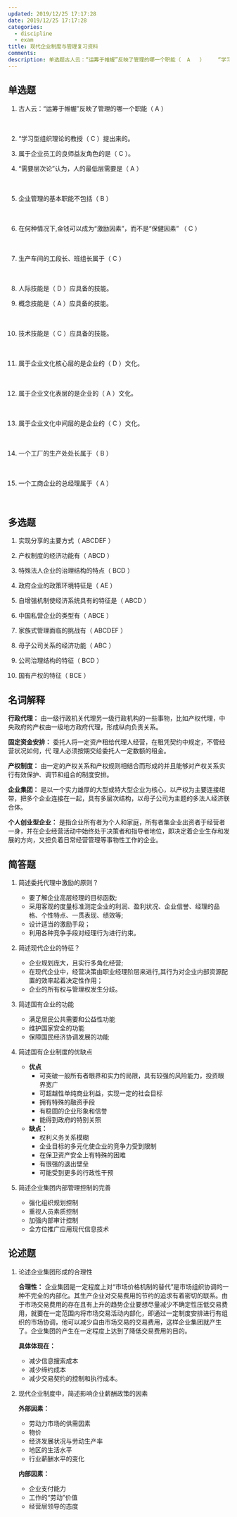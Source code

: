 ```yaml
---
updated: 2019/12/25 17:17:28
date: 2019/12/25 17:17:28
categories: 
  - discipline
  - exam
title: 现代企业制度与管理复习资料
comments: 
description: 单选题古人云：“运筹于帷幄”反映了管理的哪一个职能（  A   ）　　　“学习型组织理论的教授（  C   ）提出来的。属于企业员工的良师益友角色的是（  C   ）。“需要层次论”认为，人的最低层需要是（  A   ）　　企业管理的基本职能不包括（  B   ）　 　在何种情况下,金钱可以成为“激励因素”，而不是“保健因素” （  C   ）
---
```


## 单选题

1. 古人云：“运筹于帷幄”反映了管理的哪一个职能（  A   ）

<Distribute content="A. 计划职能|B. 组织职能|C. 领导职能|D. 控制职能" />　　　

2. “学习型组织理论的教授（  C   ）提出来的。

<Distribute content="A. 迈克尔·波特|B. 迈克尔·哈默|C. 彼得·圣吉|D. 安索夫" />

3. 属于企业员工的良师益友角色的是（  C   ）。

<Distribute content="A. 高层领导者|B. 中层领导者|C. 基层领导者|D. 中高层领导者" />

4. “需要层次论”认为，人的最低层需要是（  A   ）

<Distribute content="A 生理需要|B 安全需要|C 尊重需要|D 社交需要" />　　

5. 企业管理的基本职能不包括（  B   ）

<Distribute content="A 计划|B 指挥|C 控制|D 组织" />　 　

6. 在何种情况下,金钱可以成为“激励因素”，而不是“保健因素” （  C   ）

<Distribute content="A 那些未达到最低生活标准，急于要养家糊口的人的计件工资。|B 组织在个人取得额外成就而很快给予的奖金。|C 以上两种情况均可使金钱成为“激励因素”。|D 无论什么情况下金钱都只是“保健因素”。" />　 

7. 生产车间的工段长、班组长属于（  C   ）

<Distribute content="A 高层管理者|B 中层管理者|C 基层管理者|D 中高层管理者" />　   

8. 人际技能是（  D   ）应具备的技能。

<Distribute content="A 高层管理者|B 中层管理者|C 基层管理者|D 高中基层管理者" />

9. 概念技能是（  A   ）应具备的技能。

<Distribute content="A 高层管理者|B 中层管理者|C 基层管理者|D 高中基层管理者" />　  

10. 技术技能是（  C   ）应具备的技能。

<Distribute content="A 高层管理者|B 中层管理者|C 基层管理者|D 高中基层管理者" />　　

11. 属于企业文化核心层的是企业的（  D   ）文化。

<Distribute content="A 行为文化|B 物质文化|C 规范文化|D 精神文化" />　 

12. 属于企业文化表层的是企业的（  A   ）文化。

<Distribute content="A 行为或物质文化|B 物质文化|C 规范文化|D 精神文化" />　　

13. 属于企业文化中间层的是企业的（  C   ）文化。

<Distribute content="A 行为文化|B 物质文化|C 规范文化|D 精神文化" />　　

14. 一个工厂的生产处处长属于（  B   ）

<Distribute content="A 高层管理者|B 中层管理者|C 基层管理者|D 中高层管理者" />　　

15. 一个工商企业的总经理属于（  A   ）

<Distribute content="A 高层管理者|B 中层管理者|C 基层管理者|D 中高层管理者" />　　

## 多选题

1. 实现分享的主要方式（  ABCDEF   ）

<Distribute content="A 经常性奖励|B 认股权|C 业绩股份|D 经营成果指标确定|E 递延型奖励|F 股票增值权和影子股票" />

2. 产权制度的经济功能有（  ABCD   ）

<Distribute content="A 外部性的内部化|B 激励约束|C 资源配置|D 收益分配|E 利益最大化" />

3. 特殊法人企业的治理结构的特点（   BCD  ）

<Distribute content="A 经理被视同公务员|B 所有者代表委派董事长和懂事|C 稽查特派员制度|D 经理报酬应市场化|E 经理具有领导职能|E 没有董事会，有时需要设立管理委员会之类的机构" />

4. 政府企业的政策环境特征是（  AE   ）

<Distribute content="A 产品市场不具有竞争力|B 政府干预程度小|C 产权可转让|D 可以适当引入经理市场的竞争|E 产权的不可转让性" />

5. 自增强机制使经济系统具有的特征是（   ABCD  ）

<Distribute content="A 可能无效性|B 多态均衡|C 路径依赖|D 锁定|E 持续增长" />

6. 中国私营企业的类型有（   ABCE  ）

<Distribute content="A 家庭创业型企业|B 个人创业型企业|C 合伙型企业|D 集体型企业|E 改制转轨型企业" />	

7. 家族式管理面临的挑战有（   ABCDEF  ）

<Distribute content="A 没有严格意义上的组织结构|B 家族企业的天然封闭性|C 人际关系日趋复杂|D 家族企业的企业文化是伦理而非契约的|E 家族企业创业者的权力陷阱|F 人才难得的背后是家族管理的用人机构落后" />

8. 母子公司关系的经济功能（  ABC   ）

<Distribute content="A 提高母公司的竞争能力的功能|B 突破关税和非关税壁垒功能|C 有利于子公司的发展|D 有利于提高母公司有形资产的价值|E 有利于加剧母公司的经营风险" />

9. 公司治理结构的特征（  BCD   ）

<Distribute content="A 激励约束并存|B 委托代理、纵向授权|C 权责分明、各司其职|D 激励和制衡机构并存领导" />

10. 国有产权的特征（  BCE   ）

<Distribute content="A 可分解性|B 归属的唯一性|C 经营的代理性|D 产权的可交易性|E 使用权的排他性" />

## 名词解释

**行政代理：** 由一级行政机关代理另一级行政机构的一些事物，比如产权代理，中央政府的产权由一级地方政府代理，形成纵向负责关系。

**固定资金安排：** 委托人将一定资产租给代理人经营，在租凭契约中规定，不管经营状况如何，代 理人必须按期交给委托人一定数额的租金。

**产权制度：** 由一定的产权关系和产权规则相结合而形成的并且能够对产权关系实行有效保护、调节和组合的制度安排。

**企业集团：** 是以一个实力雄厚的大型或特大型企业为核心，以产权为主要连接纽带，把多个企业连接在一起，具有多层次结构，以母子公司为主题的多法人经济联合体。

**个人创业型企业：** 是指企业所有者为个人和家庭，所有者集企业出资者于经营者一身，并在企业经营活动中始终处于决策者和指导者地位，即决定着企业生存和发展的方向，又担负着日常经营管理等事物性工作的企业。

## 简答题

1. 简述委托代理中激励的原则？
   - 要了解企业高层经理的目标函数;
   - 采用客观的度量标准测定企业的利润、盈利状况、企业信誉、经理的品格、个性特点、一贯表现、绩效等;
   - 设计适当的激励手段；
   - 利用各种竞争手段对经理行为进行约束。

2. 简述现代企业的特征？
   - 企业规划庞大，且实行多角化经营;
   - 在现代企业中，经营决策由职业经理阶层来进行,其行为对企业内部资源配置的效率起着决定性作用；
   - 企业的所有权与管理权发生分歧。

3. 简述国有企业的功能
   - 满足居民公共需要和公益性功能 
   - 维护国家安全的功能 
   - 保障国民经济协调发展的功能

4. 简述国有企业制度的优缺点
   - **优点**
     - 可突破一般所有者眼界和实力的局限，具有较强的风险能力，投资眼界宽广
     - 可超越性单纯商业利益，实现一定的社会目标
     - 拥有特殊的融资手段
     - 有稳固的企业形象和信誉
     - 能得到政府的特别关照
   - **缺点：**
     - 权利义务关系模糊 
     - 企业目标的多元化使企业的竞争力受到限制
     - 在保卫资产安全上有特殊的困难
     - 有很强的退出壁垒
     - 可能受到更多的行政性干预

5. 简述企业集团内部管理控制的完善
   - 强化组织规划控制
   - 重视人员素质控制
   - 加强内部审计控制
   - 全方位推广应用现代信息技术

## 论述题

1. 论述企业集团形成的合理性

   **合理性：** 企业集团是一定程度上对“市场价格机制的替代”是市场组织协调的一种不完全的内部化。其生产企业对交易费用的节约的追求有着密切的联系。由于市场交易费用的存在且有上升的趋势企业要想尽量减少不确定性压低交易费用，就要在一定范围内将市场交易活动内部化，即通过一定制度安排进行有组织的市场协调，他可以减少自由市场交易的交易费用，这样企业集团就产生了。企业集团的产生在一定程度上达到了降低交易费用的目的。

   **具体体现在：** 

   - 减少信息搜索成本
   - 减少缔约成本
   - 减少交易契约的控制和执行成本。

2. 现代企业制度中，简述影响企业薪酬政策的因素

   **外部因素：** 

   - 劳动力市场的供需因素
   - 物价
   - 经济发展状况与劳动生产率
   - 地区的生活水平
   - 行业薪酬水平的变化

   **内部因素：**

   - 企业支付能力
   - 工作的“劳动”价值
   - 经营层领导的态度